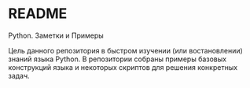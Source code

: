 ﻿# README #

Python. Заметки и Примеры

Цель данного репозитория в быстром изучении (или востановлении) знаний языка Python.
В репозитории собраны примеры базовых конструкций языка и некоторых скриптов для решения конкретных задач. 
